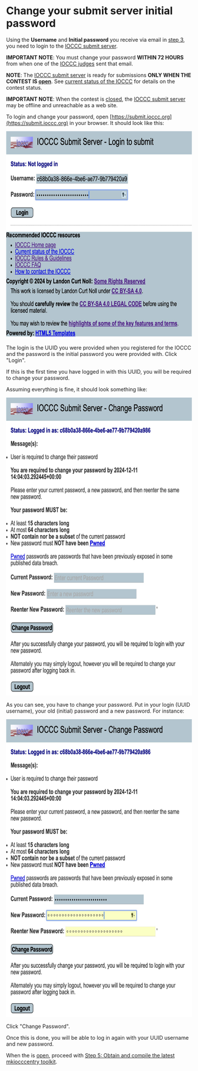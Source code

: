 # Change your submit server initial password

Using the **Username** and **Initial password** you receive via
email in [step 3](#step_3), you need to login to the [IOCCC submit
server](https:/submit.ioccc.org).

**IMPORTANT NOTE**: You must change your password **WITHIN 72 HOURS**
from when one of the [IOCCC judges](../judges.html) sent that email.

**NOTE**: The [IOCCC submit server](https://submit.ioccc.org)
is ready for submissions **ONLY WHEN THE CONTEST IS [open](../status.html#open)**.
See [current status of the IOCCC](../status.html) for details on the contest status.

**IMPORTANT NOTE**: When the contest is [closed](../status.html#closed), the
[IOCCC submit server](https://submit.ioccc.org)
may be offline and unreachable as a web site.

To login and change your password, open [https://submit.ioccc.org](https://submit.ioccc.org)
in your browser.  It should look like this:

<img src="../png/submit-server-login.png"
 alt="submit server login screen"
 width=710 height=562>

The login is the UUID you were provided when you registered for the IOCCC and
the password is the initial password you were provided with. Click "Login".

If this is the first time you have logged in with this UUID, you will
be required to change your password.

Assuming everything is fine, it should look something like:

<img src="../png/submit-server-first-login.png"
 alt="submit server password change required"
 width=710 height=808>

As you can see, you have to change your password. Put in your login (UUID
username), your old (initial) password and a new password. For instance:

<img src="../png/submit-server-change-passwd.png"
 alt="submit server changing password"
 width=710 height=808>

Click "Change Password".

Once this is done, you will be able to log in again with your UUID
username and new password.

When the is [open](../status.html#open), proceed with
[Step 5: Obtain and compile the latest mkiocccentry toolkit](../faq.html#step_5).


<!--

    Copyright © 1984-2024 by Landon Curt Noll. All Rights Reserved.

    You are free to share and adapt this file under the terms of this license:

        Creative Commons Attribution-ShareAlike 4.0 International (CC BY-SA 4.0)

    For more information, see:

        https://creativecommons.org/licenses/by-sa/4.0/

-->
